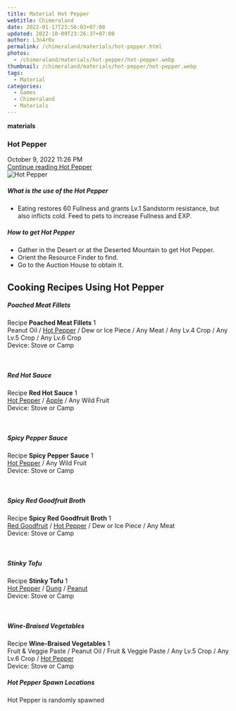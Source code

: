 ```yaml
---
title: Material Hot Pepper
webtitle: Chimeraland
date: 2022-01-17T23:56:03+07:00
updated: 2022-10-09T23:26:37+07:00
author: L3n4r0x
permalink: /chimeraland/materials/hot-pepper.html
photos:
  - /chimeraland/materials/hot-pepper/hot-pepper.webp
thumbnail: /chimeraland/materials/hot-pepper/hot-pepper.webp
tags:
  - Material
categories:
  - Games
  - Chimeraland
  - Materials
---
```


<section id="bootstrap-wrapper">
  <link
    rel="stylesheet"
    href="https://cdn.statically.io/gh/dimaslanjaka/Web-Manajemen/40ac3225/css/bootstrap-4.5-wrapper.css"
  />
  <div
    class="row g-0 border rounded overflow-hidden flex-md-row mb-4 shadow-sm position-relative"
  >
    <div class="col p-4 d-flex flex-column position-static">
      <strong class="d-inline-block mb-2 text-success">materials</strong>
      <h3 class="mb-0">Hot Pepper</h3>
      <div class="mb-1 text-muted">October 9, 2022 11:26 PM</div>
      <a
        href="/chimeraland/materials/hot-pepper.html"
        class="stretched-link d-none"
        >Continue reading Hot Pepper</a
      >
    </div>
    <div class="col-auto d-none d-lg-block">
      <img
        src="/chimeraland/materials/hot-pepper/hot-pepper.webp"
        alt="Hot Pepper"
      />
    </div>
  </div>
  <div class="row">
    <div class="col-lg-6 col-12 mb-2">
      <div class="card">
        <div class="card-body">
          <h5 class="card-title">What is the use of the Hot Pepper</h5>
          <div class="card-text">
            <ul>
              <li>
                Eating restores 60 Fullness and grants Lv.1 Sandstorm
                resistance, but also inflicts cold. Feed to pets to increase
                Fullness and EXP.
              </li>
            </ul>
          </div>
        </div>
      </div>
    </div>
    <div class="col-lg-6 col-12 mb-2">
      <div class="card">
        <div class="card-body">
          <h5 class="card-title">How to get Hot Pepper</h5>
          <div class="card-text">
            <ul>
              <li>
                Gather in the Desert or at the Deserted Mountain to get Hot
                Pepper.
              </li>
              <li>Orient the Resource Finder to find.</li>
              <li>Go to the Auction House to obtain it.</li>
            </ul>
          </div>
        </div>
      </div>
    </div>
    <div class="col-12 mb-2">
      <h2 id="cookable">Cooking Recipes Using Hot Pepper</h2>
      <div id="recipe-poached-meat-fillets">
        <h5 id="item-poached-meat-fillets">Poached Meat Fillets</h5>
        <div class="mb-2">
          <p class="fs-5">
            Recipe <b>Poached Meat Fillets</b> 1<br />Peanut Oil<span> / </span
            ><a
              class="text-decoration-none"
              href="/chimeraland/materials/hot-pepper.html"
              >Hot Pepper</a
            ><span> / </span>Dew or Ice Piece<span> / </span>Any Meat<span>
              / </span
            >Any Lv.4 Crop<span> / </span>Any Lv.5 Crop<span> / </span>Any Lv.6
            Crop<br />Device: Stove or Camp
          </p>
        </div>
      </div>
      <br />
      <div id="recipe-red-hot-sauce">
        <h5 id="item-red-hot-sauce">Red Hot Sauce</h5>
        <div class="mb-2">
          <p class="fs-5">
            Recipe <b>Red Hot Sauce</b> 1<br /><a
              class="text-decoration-none"
              href="/chimeraland/materials/hot-pepper.html"
              >Hot Pepper</a
            ><span> / </span
            ><a
              class="text-decoration-none"
              href="/chimeraland/materials/apple.html"
              >Apple</a
            ><span> / </span>Any Wild Fruit<br />Device: Stove or Camp
          </p>
        </div>
      </div>
      <br />
      <div id="recipe-spicy-pepper-sauce">
        <h5 id="item-spicy-pepper-sauce">Spicy Pepper Sauce</h5>
        <div class="mb-2">
          <p class="fs-5">
            Recipe <b>Spicy Pepper Sauce</b> 1<br /><a
              class="text-decoration-none"
              href="/chimeraland/materials/hot-pepper.html"
              >Hot Pepper</a
            ><span> / </span>Any Wild Fruit<br />Device: Stove or Camp
          </p>
        </div>
      </div>
      <br />
      <div id="recipe-spicy-red-goodfruit-broth">
        <h5 id="item-spicy-red-goodfruit-broth">Spicy Red Goodfruit Broth</h5>
        <div class="mb-2">
          <p class="fs-5">
            Recipe <b>Spicy Red Goodfruit Broth</b> 1<br /><a
              class="text-decoration-none"
              href="/chimeraland/materials/red-goodfruit.html"
              >Red Goodfruit</a
            ><span> / </span
            ><a
              class="text-decoration-none"
              href="/chimeraland/materials/hot-pepper.html"
              >Hot Pepper</a
            ><span> / </span>Dew or Ice Piece<span> / </span>Any Meat<br />Device:
            Stove or Camp
          </p>
        </div>
      </div>
      <br />
      <div id="recipe-stinky-tofu">
        <h5 id="item-stinky-tofu">Stinky Tofu</h5>
        <div class="mb-2">
          <p class="fs-5">
            Recipe <b>Stinky Tofu</b> 1<br /><a
              class="text-decoration-none"
              href="/chimeraland/materials/hot-pepper.html"
              >Hot Pepper</a
            ><span> / </span
            ><a
              class="text-decoration-none"
              href="/chimeraland/materials/dung.html"
              >Dung</a
            ><span> / </span
            ><a
              class="text-decoration-none"
              href="/chimeraland/materials/peanut.html"
              >Peanut</a
            ><br />Device: Stove or Camp
          </p>
        </div>
      </div>
      <br />
      <div id="recipe-wine-braised-vegetables">
        <h5 id="item-wine-braised-vegetables">Wine-Braised Vegetables</h5>
        <div class="mb-2">
          <p class="fs-5">
            Recipe <b>Wine-Braised Vegetables</b> 1<br />Fruit &amp; Veggie
            Paste<span> / </span>Peanut Oil<span> / </span>Fruit &amp; Veggie
            Paste<span> / </span>Any Lv.5 Crop<span> / </span>Any Lv.6 Crop<span>
              / </span
            ><a
              class="text-decoration-none"
              href="/chimeraland/materials/hot-pepper.html"
              >Hot Pepper</a
            ><br />Device: Stove or Camp
          </p>
        </div>
      </div>
    </div>
    <div class="col-12 mb-2">
      <h5>Hot Pepper Spawn Locations</h5>
      <p>Hot Pepper is randomly spawned</p>
    </div>
  </div>
</section>